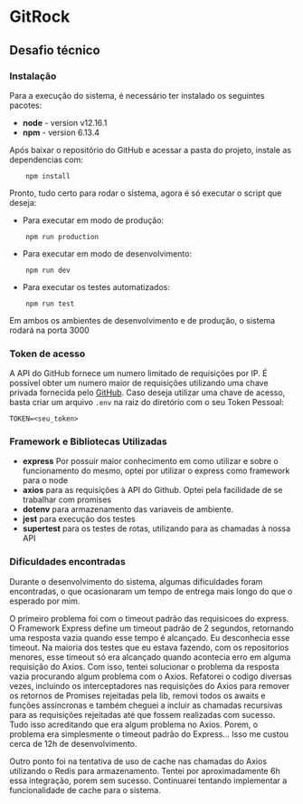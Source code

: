 # GitRock
## Desafio técnico

### Instalação
Para a execução do sistema, é necessário ter instalado os seguintes pacotes:
* **node** - version v12.16.1
* **npm** - version 6.13.4

Após baixar o repositório do GitHub e acessar a pasta do projeto, instale as dependencias com:
```
    npm install
```

Pronto, tudo certo para rodar o sistema, agora é só executar o script que deseja:
* Para executar em modo de produção:
```
    npm run production
```
* Para executar em modo de desenvolvimento:
```
    npm run dev
```
* Para executar os testes automatizados:
```
    npm run test
```
Em ambos os ambientes de desenvolvimento e de produção, o sistema rodará na porta 3000
### Token de acesso
A API do GitHub fornece um numero limitado de requisições por IP. É possível obter um numero maior de requisições utilizando uma chave privada fornecida pelo [GitHub](https://github.com/settings/tokens).
Caso deseja utilizar uma chave de acesso, basta criar um arquivo ```.env``` na raiz do diretório com o seu Token Pessoal:
```
TOKEN=<seu_token>
``` 

### Framework e Bibliotecas Utilizadas
* **express** Por possuir maior conhecimento em como utilizar e sobre o funcionamento do mesmo, optei por utilizar o express como framework para o node
* **axios** para as requisições à API do Github. Optei pela facilidade de se trabalhar com promises
* **dotenv** para armazenamento das variaveis de ambiente.
* **jest** para execução dos testes
* **supertest** para os testes de rotas, utilizando para as chamadas à nossa API

### Dificuldades encontradas
Durante o desenvolvimento do sistema, algumas dificuldades foram encontradas, o que ocasionaram um tempo de entrega mais longo do que o esperado por mim. 

O primeiro problema foi com o timeout padrão das requisicoes do express. O Framework Express define um timeout padrão de 2 segundos, retornando uma resposta vazia quando esse tempo é alcançado. Eu desconhecia esse timeout. Na maioria dos testes que eu estava fazendo, com os repositorios menores, esse timeout só era alcançado quando acontecia erro em alguma requisição do Axios.
Com isso, tentei solucionar o problema da resposta vazia procurando algum problema com o Axios. Refatorei o codigo diversas vezes, incluindo os interceptadores nas requisições do Axios para remover os retornos de Promises rejeitadas pela lib, removi todos os awaits e funções assincronas e também cheguei a incluir as chamadas recursivas para as requisições rejeitadas até que fossem realizadas com sucesso.
Tudo isso acreditando que era algum problema no Axios. Porem, o problema era simplesmente o timeout padrão do Express... Isso me custou cerca de 12h de desenvolvimento.

Outro ponto foi na tentativa de uso de cache nas chamadas do Axios utilizando o Redis para armazenamento. Tentei por aproximadamente 6h essa integração, porem sem sucesso. Continuarei tentando implementar a funcionalidade de cache para o sistema.

